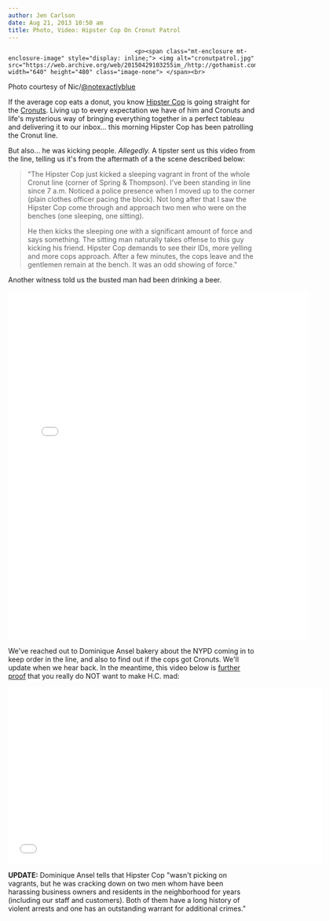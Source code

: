 ```yaml
---
author: Jen Carlson
date: Aug 21, 2013 10:50 am
title: Photo, Video: Hipster Cop On Cronut Patrol
---
```


	
										<p><span class="mt-enclosure mt-enclosure-image" style="display: inline;"> <img alt="cronutpatrol.jpg" src="https://web.archive.org/web/20150429103255im_/http://gothamist.com/attachments/arts_jen/cronutpatrol.jpg" width="640" height="480" class="image-none"> </span><br>
<span class="photo_caption">Photo courtesy of Nic/<a href="https://web.archive.org/web/20150429103255/https://twitter.com/notexactlyblue">@notexactlyblue</a></span></p>

<p>If the average cop eats a donut, you know <a href="https://web.archive.org/web/20150429103255/http://gothamist.com/tags/hipstercop">Hipster Cop</a> is going straight for the <a href="https://web.archive.org/web/20150429103255/http://gothamist.com/tags/cronuts">Cronuts</a>. Living up to every expectation we have of him and Cronuts and life&apos;s mysterious way of bringing everything together in a perfect tableau and delivering it to our inbox... this morning Hipster Cop has been patrolling the Cronut line.</p>

<p>But also... he was kicking people. <em>Allegedly.</em> A tipster sent us this video from the line, telling us it&apos;s from the aftermath of a the scene described below:</p><blockquote>&quot;The Hipster Cop just kicked a sleeping vagrant in front of the whole Cronut line (corner of Spring &amp; Thompson). I&apos;ve been standing in line since 7 a.m. Noticed a police presence when I moved up to the corner (plain clothes officer pacing the block). Not long after that I saw the Hipster Cop come through and approach two men who were on the benches (one sleeping, one sitting). <p></p>

<p>He then kicks the sleeping one with a significant amount of force and says something. The sitting man naturally takes offense to this guy kicking his friend. Hipster Cop demands to see their IDs, more yelling and more cops approach. After a few minutes, the cops leave and the gentlemen remain at the bench. It was an odd showing of force.&quot;</p></blockquote>Another witness told us the busted man had been drinking a beer.<p></p>

<center><iframe src="//web.archive.org/web/20150429103255if_/http://instagram.com/p/dRrXr-rEqn/embed/" width="612" height="710" frameborder="0" scrolling="no" allowtransparency="true"></iframe></center>

<p>We&apos;ve reached out to Dominique Ansel bakery about the NYPD coming in to keep order in the line, and also to find out if the cops got Cronuts. We&apos;ll update when we hear back. In the meantime, this video below is <a href="https://web.archive.org/web/20150429103255/http://gothamist.com/2012/05/02/video_irate_hipster_cop_hates_elect.php">further proof</a> that you really do NOT want to make H.C. mad:</p>

<p><iframe width="640" height="360" src="//web.archive.org/web/20150429103255if_/http://www.youtube.com/embed/XxA79rsq1JM" frameborder="0" allowfullscreen></iframe></p>

<p><strong>UPDATE:</strong> Dominique Ansel tells that Hipster Cop &quot;wasn&apos;t picking on vagrants, but he was cracking down on two men whom have been harassing business owners and residents in the neighborhood for years (including our staff and customers). Both of them have a long history of violent arrests and one has an outstanding warrant for additional crimes.&quot;</p>					
										
									
				